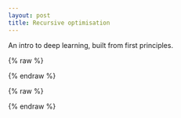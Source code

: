 ```yaml
---
layout: post
title: Recursive optimisation
---
```


An intro to deep learning, built from first principles.

{% raw %}
<!--
<iframe frameborder="no" border="0" marginwidth="0" marginheight="0" width="1000" height="120000" src="https://nbviewer.jupyter.org/gist/act65/9206f0b58f8f401db053504f6324cd17"> </iframe> -->
{% endraw %}

{% raw %}
<script height="2000" src="https://gist.github.com/act65/9206f0b58f8f401db053504f6324cd17.js"> </script>
{% endraw %}
